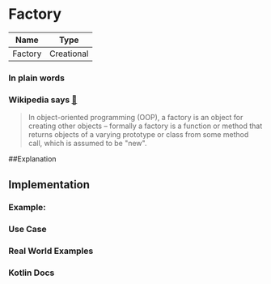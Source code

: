 # Factory

|Name|Type|
|---|---|
|Factory|Creational|

### In plain words


### Wikipedia says [🔗](https://en.wikipedia.org/wiki/Singleton_pattern)
>In object-oriented programming (OOP), a factory is an object for creating other objects – formally a factory
> is a function or method that returns objects of a varying prototype or class from some method call, which
> is assumed to be "new".

##Explanation




## Implementation



### Example:


### Use Case


### Real World Examples



### Kotlin Docs
